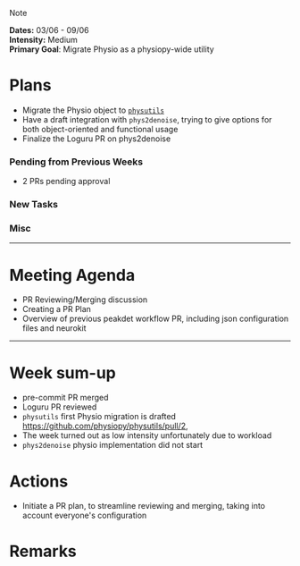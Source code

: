 > [!NOTE]  
> **Dates:** 03/06 - 09/06  
> **Intensity:**  Medium  
> **Primary Goal**: Migrate Physio as a physiopy-wide utility  

# Plans
- Migrate the Physio object to [`physutils`](https://github.com/physiopy/physutils/tree/master)
- Have a draft integration with `phys2denoise`, trying to give options for both object-oriented and functional usage
- Finalize the Loguru PR on phys2denoise

### Pending from Previous Weeks
- 2 PRs pending approval

### New Tasks

### Misc

---
# Meeting Agenda
- PR Reviewing/Merging discussion
- Creating a PR Plan
- Overview of previous peakdet workflow PR, including json configuration files and neurokit

---
# Week sum-up
- pre-commit PR merged
- Loguru PR reviewed
- `physutils` first Physio migration is drafted https://github.com/physiopy/physutils/pull/2, 
- The week turned out as low intensity unfortunately due to workload
- `phys2denoise` physio implementation did not start

# Actions
- Initiate a PR plan, to streamline reviewing and merging, taking into account everyone's configuration

# Remarks
